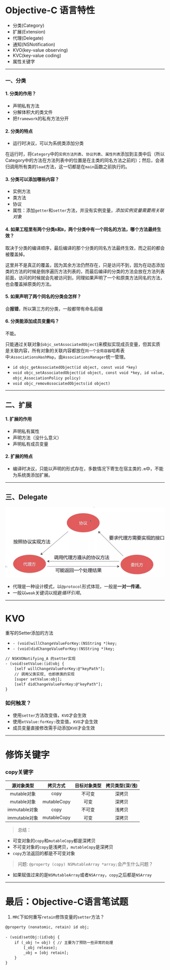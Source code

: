 # Objective-C 语言特性

- 分类(Category)
- 扩展(Extension)
- 代理(Delegate)
- 通知(NSNotification)
- KVO(key-value observing)
- KVC(key-value coding)
- 属性关键字

---

### 一、分类

#### 1. 分类的作用？

- 声明私有方法
- 分解体积大的类文件
- 把`framework`的私有方法分开

#### 2. 分类的特点

- 运行时决议，可以为系统类添加分类

在运行时，将`Category`中的`实例方法列表`、`协议列表`、`属性列表`添加到主类中后（所以Category中的方法在方法列表中的位置是在主类的同名方法之前的）；然后，会递归调用所有类的`load`方法，这一切都是在`main`函数之前执行的。

#### 3. 分类可以添加哪些内容？

- 实例方法
- 类方法
- 协议
- 属性：添加`getter`和`setter`方法，并没有实例变量，*添加实例变量需要用关联对象*

#### 4. 如果工程里有两个分类`A`和`B`，两个分类中有一个同名的方法，哪个方法最终生效？

取决于分类的编译顺序，最后编译的那个分类的同名方法最终生效，而之前的都会被覆盖掉。

这里并不是真正的覆盖，因为其余方法仍然存在，只是访问不到，因为在动态添加类的方法的时候是倒序遍历方法列表的，而最后编译的分类的方法会放在方法列表前面，访问的时候就会先被访问到，同理如果声明了一个和原类方法同名的方法，也会覆盖掉原类的方法。

#### 5. 如果声明了两个同名的分类会怎样？

会**报错**，所以第三方的分类，一般都带有命名前缀

#### 6. 分类能添加成员变量吗？

不能。

只能通过关联对象(`objc_setAssociatedObject`)来模拟实现成员变量，但其实质是关联内容，所有对象的关联内容都放在`同一个全局容器`哈希表中:`AssociationsHashMap`，由`AssociationsManager`统一管理。

- `id objc_getAssociatedObject(id object, const void *key)`
- `void objc_setAssociatedObject(id object, const void *key, id value, objc_AssociationPolicy policy)`
- `void objc_removAssociatedObjects(id object)`

--- 

## 二、扩展

#### 1. 扩展的作用

- 声明私有属性
- 声明方法（没什么意义）
- 声明私有成员变量

#### 2. 扩展的特点

- 编译时决议，只能以声明的形式存在，多数情况下寄生在宿主类的`.m`中，不能为系统类添加扩展。

---

## 三、Delegate

![Delegate流程](https://raw.githubusercontent.com/Germtao/Objective-C-knowledge/master/Objective-C%E8%AF%AD%E8%A8%80%E7%89%B9%E6%80%A7/delegate.webp)

- 代理是一种设计模式，以`@protocol`形式体现，一般是**一对一传递**。
- 一般以`weak`关键词以规避*循环引用*。

--- 

# KVO

重写的Setter添加的方法

- `- (void)willChangeValueForKey:(NSString *)key;`
- `- (void)didChangeValueForKey:(NSString *)key;`

```
// NSKVONotifying_A 的setter实现
- (void)setValue:(id)obj {
    [self willChangeValueForKey:@"keyPath"];
    // 调用父类实现, 也即原类的实现
    [super setValue:obj];
    [self didChangeValueForKey:@"keyPath"];
}

```

### 如何触发？

- 使用`setter`方法改变值，`KVO`才会生效
- 使用`etValue:forKey:`改变值，`KVO`才会生效
- 成员变量直接修改需手动添加`KVO`才会生效

--- 

# 修饰关键字

### copy关键字

源对象类型|拷贝方式|目标对象类型|拷贝类型(深/浅)
:---:|:---:|:---:|:---:
mutable对象|copy|不可变|深拷贝
mutable对象|mutableCopy|可变|深拷贝
immutable对象|copy|不可变|浅拷贝
immutable对象|mutableCopy|可变|深拷贝

> 总结：

- 可变对象的`copy`和`mutableCopy`都是深拷贝
- 不可变对象的`copy`是浅拷贝，`mutableCopy`是深拷贝
- `copy`方法返回的都是不可变对象

> 问题: `@property (copy) NSMutableArray *array;`会产生什么问题？

- 如果赋值过来的是`NSMutableArray`或者`NSArray`，`copy`之后都是`NSArray`

---

# 最后：Objective-C语言笔试题

1. `MRC`下如何重写`retain`修饰变量的`setter`方法？

```
@property (nonatomic, retain) id obj;

- (void)setObj:(id)obj {
    if (_obj != obj) { // 主要为了预防一些异常的处理
        [_obj release];
        _obj = [obj retain];
    }
}
```
